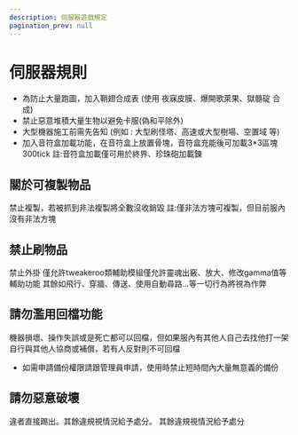 ```yaml
---
description: 伺服器遊戲規定
pagination_prev: null
---
```


# 伺服器規則

- 為防止大量跑圖，加入鞘翅合成表 (使用 夜寐皮膜、爆開歌萊果、獄髓碇 合成)
- 禁止惡意堆積大量生物以避免卡服(偽和平除外)
- 大型機器施工前需先告知 (例如 : 大型刷怪塔、高速或大型樹場、空置域 等)
- 加入音符盒加載功能，在音符盒上放置骨塊，音符盒充能後可加載3*3區塊300tick
註:音符盒加載僅可用於終界、珍珠砲加載鍊 

## 關於可複製物品

禁止複製，若被抓到非法複製將全數沒收銷毀
註:僅非法方塊可複製，但目前服內沒有非法方塊

## 禁止刷物品

禁止外掛
僅允許tweakeroo類輔助模組僅允許靈魂出竅、放大、修改gamma值等輔助功能
其餘如飛行、穿牆、傳送、使用自動尋路...等一切行為將視為作弊

## 請勿濫用回檔功能

機器損壞、操作失誤或是死亡都可以回檔，但如果服內有其他人自己去找他打一架
自行與其他人協商或補償，若有人反對則不可回檔
- 如需申請備份權限請跟管理員申請，使用時禁止短時間內大量無意義的備份

## 請勿惡意破壞

違者直接踢出。其餘違規視情況給予處分。
其餘違規視情況給予處分
